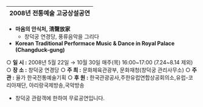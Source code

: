 | 2008년 전통예술 고궁상설공연  |
| --- |

- **마음의 안식처, 淸聲放家**
  - 창덕궁 연경당, 풍류음악을 그리다
- **Korean Traditional Performace Music & Dance in Royal Palace (Changduck-gung)**

○  **일 시 :**  2008년 5월 22일 → 10월 30일 매주(목) 16:00~17:00 (7.24~8.14 제외)
○  **장 소 :**  창덕궁 연경당
○  **주 최 :**  문화체육관광부, 문화재청(창덕궁 관리사무소)
○  **주 관 :**  율가 한국전통예술기획
○  **후 원 :**  한국관광공사,주한유럽연합상공회의소,유럽-코리아재단, 아리랑국제방송,국악방송
- 창덕궁 관람객에 한하여 무료공연입니다.